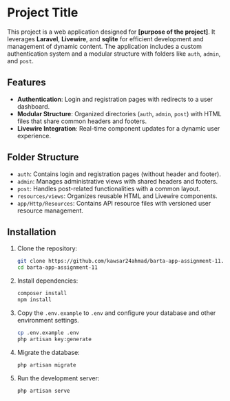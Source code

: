 # Project Title

This project is a web application designed for **[purpose of the project]**. It leverages **Laravel**, **Livewire**, and **sqlite** for efficient development and management of dynamic content. The application includes a custom authentication system and a modular structure with folders like `auth`, `admin`, and `post`.

## Features

- **Authentication**: Login and registration pages with redirects to a user dashboard.
- **Modular Structure**: Organized directories (`auth`, `admin`, `post`) with HTML files that share common headers and footers.
- **Livewire Integration**: Real-time component updates for a dynamic user experience.

## Folder Structure

- `auth`: Contains login and registration pages (without header and footer).
- `admin`: Manages administrative views with shared headers and footers.
- `post`: Handles post-related functionalities with a common layout.
- `resources/views`: Organizes reusable HTML and Livewire components.
- `app/Http/Resources`: Contains API resource files with versioned user resource management.

## Installation

1. Clone the repository:

    ```bash
    git clone https://github.com/kawsar24ahmad/barta-app-assignment-11.git
    cd barta-app-assignment-11
    ```

2. Install dependencies:

    ```bash
    composer install
    npm install
    ```

3. Copy the `.env.example` to `.env` and configure your database and other environment settings.

    ```bash
    cp .env.example .env
    php artisan key:generate
    ```

4. Migrate the database:

    ```bash
    php artisan migrate
    ```

6. Run the development server:

    ```bash
    php artisan serve
    ```

